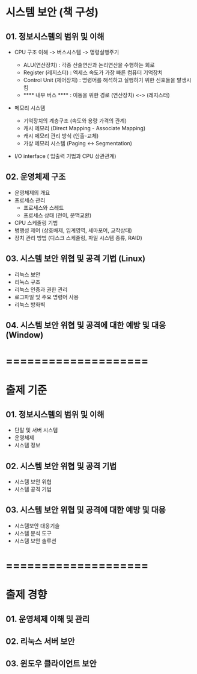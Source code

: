 
# 시스템 보안 (책 구성)


## 01. 정보시스템의 범위 및 이해

- CPU 구조 이해 -> 버스시스템 -> 명령실행주기 
  * ALU(연산장치) : 각종 산술연산과 논리연산을 수행하는 회로 
  * Register (레지스터) : 엑세스 속도가 가장 빠른 컴퓨터 기억장치
  * Control Unit (제어장치) : 명령어를 해석하고 실행하기 위한 신호들을 발생시킴
  * **** 내부 버스 **** : 이동을 위한 경로 (연산장치) <-> (레지스터)

- 메모리 시스템 
  * 기억장치의 계층구조 (속도와 용량 가격의 관계)
  * 캐시 메모리 (Direct Mapping - Associate Mapping) 
  * 캐시 메모리 관리 방식 (인출-교체)
  * 가상 메모리 시스템 (Paging <-> Segmentation)

- I/O interface ( 입출력 기법과 CPU 상관관계)


## 02. 운영체제 구조

- 운영체제의 개요 
- 프로세스 관리 
  * 프로세스와 스레드 
  * 프로세스 상태 (전이, 문맥교환)
- CPU 스케줄링 기법 
- 병행성 제어 (상호배제, 임계영역, 세마포어, 교착상태)
- 장치 관리 방법 (디스크 스케쥴링, 파일 시스템 종류, RAID)

## 03. 시스템 보안 위협 및 공격 기법 (Linux)

- 리눅스 보안 
- 리눅스 구조 
- 리눅스 인증과 권한 관리 
- 로그파일 및 주요 명령어 사용 
- 리눅스 방화벽



## 04. 시스템 보안 위협 및 공격에 대한 예방 및 대응 (Window)



# ====================
# 출제 기준

## 01. 정보시스템의 범위 및 이해
- 단말 및 서버 시스템
- 운영체제
-  시스템 정보


## 02. 시스템 보안 위협 및 공격 기법
- 시스템 보안 위협
- 시스템 공격 기법

## 03. 시스템 보안 위협 및 공격에 대한 예방 및 대응
- 시스템보안 대응기술
- 시스템 분석 도구
- 시스템 보안 솔루션 

# ====================
# 출제 경향 

## 01. 운영체제 이해 및 관리

## 02. 리눅스 서버 보안

## 03. 윈도우 클라이언트 보안 